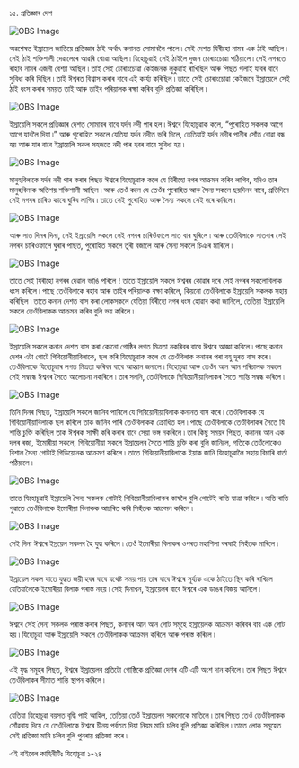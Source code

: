 ১৫. প্ৰতিজ্ঞাৰ দেশ 

![OBS Image](https://cdn.door43.org/obs/jpg/360px/obs-en-15-01.jpg)

অৱশেষত ইস্ৰায়েল জাতিয়ে প্ৰতিজ্ঞাৰ ঠাই অৰ্থাৎ কনানত সোমাবলৈ পালে ৷ সেই দেশত যিৰীহো নামৰ এক ঠাই আছিল ৷ সেই ঠাই শক্তিশালী দেৱালেৰে আৱৰি থোৱা আছিল ৷ যিহোচূৱাই সেই ঠাইলৈ দুজন চোৰাংচোৱা পঠিয়ালে ৷ সেই নগৰতে ৰাহাব নামৰ এজনী বেশ্যা আছিল ৷ তাই সেই চোৰাংচোৱা কেইজনক লুকুৱাই ৰাখিছিল আৰু পিছত পলাই যাবৰ বাবে সুবিধা কৰি দিছিল ৷ তাই ঈশ্বৰত বিশ্বাস কৰাৰ বাবে এই কাৰ্য্য কৰিছিল ৷ তাতে সেই চোৰাংচোৱা কেইজনে ইস্ৰায়েলে সেই ঠাই ধংস কৰাৰ সময়ত তাই আৰু তাইৰ পৰিয়ালক ৰক্ষা কৰিব বুলি প্ৰতিজ্ঞা কৰিছিল ৷ 


![OBS Image](https://cdn.door43.org/obs/jpg/360px/obs-en-15-02.jpg)

ইস্ৰায়েলি সকলে প্ৰতিজ্ঞাৰ দেশত সোমাবৰ বাবে যৰ্দন নদী পাৰ হল ৷ ঈশ্বৰে যিহোচূৱাক কলে, “পুৰোহিত সকলক আগে আগে যাবলৈ দিয়া ৷” আৰু পুৰোহিত সকলে যেতিয়া যৰ্দন নদীত ভৰি দিলে, তেতিয়াই যৰ্দন নদীৰ পানীৰ সোঁত বোৱা বন্ধ হয় আৰু যাৰ বাবে ইস্ৰায়েলি সকল সহজতে নদী পাৰ হবৰ বাবে সুবিধা হয় ৷

![OBS Image](https://cdn.door43.org/obs/jpg/360px/obs-en-15-03.jpg)

মানুহবিলাকে যৰ্দন নদী পাৰ কৰাৰ পিছত ঈশ্বৰে যিহোচূৱাক কলে যে যিৰীহো নগৰ আক্ৰমন কৰিব লাগিব, যদিও তাৰ মানুহবিলাক অতিশয় শক্তিশালী আছিল ৷ আৰু তেওঁ কলে যে তেওঁৰ পুৰোহিত আৰু সৈন্য সকলে ছয়দিনৰ বাবে, প্ৰতিদিনে সেই নগৰৰ চাৰিও কাষে ঘুৰিব লাগিব ৷ তাতে সেই পুৰোহিত আৰু সৈন্য সকলে সেই দৰে কৰিলে ৷

![OBS Image](https://cdn.door43.org/obs/jpg/360px/obs-en-15-04.jpg)

আৰু সাত দিনৰ দিনা, সেই ইস্ৰায়েলি সকলে সেই নগৰৰ চাৰিওঁফালে সাত বাৰ ঘুৰিলে ৷ আৰু তেওঁবিলাকে সাতবাৰ সেই নগৰৰ চাৰিওফালে ঘুৰাৰ পাছত, পুৰোহিত সকলে তূৰী বজালে আৰু সৈন্য সকলে চিঞৰ মাৰিলে ৷

![OBS Image](https://cdn.door43.org/obs/jpg/360px/obs-en-15-05.jpg)

তাতে সেই যিৰীহো নগৰৰ দেৱাল ভাঙি পৰিলে ! তাতে ইস্ৰায়েলি সকলে ঈশ্বৰৰ কোৱাৰ দৰে সেই নগৰৰ সকলোবিলাক ধংস কৰিলে ৷ পাছে তেওঁবিলাকে ৰহাব আৰু তাইৰ পৰিয়ালক ৰক্ষা কৰিলে, কিয়নো তেওঁবিলাকে ইস্ৰায়েলি সকলক সহায় কৰিছিল ৷ তাতে কনান দেশত বাস কৰা লোকসকলে যেতিয়া যিৰীহো নগৰ ধংস হোৱাৰ কথা জানিলে, তেতিয়া ইস্ৰায়েলি সকলে তেওঁবিলাকক আক্ৰমন কৰিব বুলি ভয় কৰিলে ৷

![OBS Image](https://cdn.door43.org/obs/jpg/360px/obs-en-15-06.jpg)

ইস্ৰায়েলি সকলে কনান দেশত বাস কৰা কোনো গোষ্ঠিৰ লগত মিত্ৰতা নকৰিবৰ বাবে ঈশ্বৰে আজ্ঞা কৰিলে ৷ পাছে কনান দেশৰ এটা গোটে গিবিয়োনীয়াবিলাকে, ছল কৰি যিহোচূৱাক কলে যে তেওঁবিলাক কনানৰ পৰা বহু দূৰত বাস কৰে ৷ তেওঁবিলাকে যিহোচূৱাৰ লগত মিত্ৰতা কৰিবৰ বাবে আহ্বান জনালে ৷ যিহোচূৱা আৰু তেওঁৰ আন আন পৰিচালক সকলে সেই সম্বন্ধে ঈশ্বৰৰ সৈতে আলোচনা নকৰিলে ৷ তাৰ সলনি, তেওঁবিলাকে গিবিয়োনীয়াবিলাকৰ সৈতে শান্তি সম্বন্ধ কৰিলে ৷

![OBS Image](https://cdn.door43.org/obs/jpg/360px/obs-en-15-07.jpg)

তিনি দিনৰ পিছত, ইস্ৰায়েলি সকলে জানিব পাৰিলে যে গিবিয়োনীয়াবিলাক কনানত বাস কৰে ৷ তেওঁবিলাকক যে গিবিয়োনীয়াবিলাকে ছল কৰিলে তাক জানিব পাৰি তেওঁবিলাকক ক্ৰোধিত হল ৷ পাছে তেওঁবিলাকে তেওঁবিলাকৰ সৈতে যি শান্তি চুক্তি কৰিছিল তাক ঈশ্বৰক সাক্ষী কৰি কৰাৰ বাবে সেয়া ভঙ্গ নকৰিলে ৷  তাৰ কিছু সময়ৰ পিছত, কনানৰ আন এক দলৰ ৰজা, ইমোৰীয়া সকলে, গিবিয়োনীয়া সকলে ইস্ৰায়েলৰ সৈতে শান্তি চুক্তি কৰা বুলি জানিলে, গতিকে তেওঁলোকেও বিশাল সৈন্য গোটাই গিডিয়োনক আক্ৰমণ কৰিলে ৷ তাতে গিবিয়োনীয়াবিলাকে ইয়াক জানি যিহোচূৱালৈ সহায় বিচাৰি বাৰ্তা পঠিয়ালে ৷ 

![OBS Image](https://cdn.door43.org/obs/jpg/360px/obs-en-15-08.jpg)

তাতে যিহোচূৱাই ইস্ৰায়েলি সৈন্য সকলক গোটাই গিবিয়োনীয়াবিলাকৰ কাষলৈ বুলি গোটেই ৰাতি যাত্ৰা কৰিলে ৷ অতি ৰাতি পুৱাতে তেওঁবিলাকে ইমোৰীয়া বিলাকক আচৰিত কৰি সিহঁতক আক্ৰমন কৰিলে ৷ 

![OBS Image](https://cdn.door43.org/obs/jpg/360px/obs-en-15-09.jpg)

সেই দিনা ঈশ্বৰে ইস্ৰয়েল সকলৰ হৈ যুদ্ধ কৰিলে ৷ তেওঁ ইমোৰীয়া বিলাকৰ ওপৰত মহাশিলা বৰষাই সিহঁতক মাৰিলে ৷

![OBS Image](https://cdn.door43.org/obs/jpg/360px/obs-en-15-10.jpg)

ইস্ৰায়েল সকল যাতে যুদ্ধত জয়ী হবৰ বাবে যথেষ্ট সময় পায় তাৰ বাবে ঈশ্বৰে সূৰ্য্যক একে ঠাইতে স্থিৰ কৰি ৰাখিলে যেতিয়ালৈকে ইমোৰীয়া বিলাক পৰাস্ত নহয় ৷ সেই দিনাখন, ইস্ৰায়েলৰ বাবে ঈশ্বৰে এক ডাঙৰ বিজয় আনিলে ৷

![OBS Image](https://cdn.door43.org/obs/jpg/360px/obs-en-15-11.jpg)

ঈশ্বৰে সেই সৈন্য সকলক পৰাস্ত কৰাৰ পিছত, কনানৰ আন আন গোট সমূহে ইস্ৰায়েলক আক্ৰমন কৰিবৰ বাব এক গোট হয় ৷  যিহোচূৱা আৰু ইস্ৰায়েলি সকলে তেওঁবিলাকক আক্ৰমন কৰিলে আৰু পৰাস্ত কৰিলে ৷

![OBS Image](https://cdn.door43.org/obs/jpg/360px/obs-en-15-12.jpg)

এই যুদ্ধ সমূহৰ পিছত, ঈশ্বৰে ইস্ৰায়েলৰ প্ৰতিটো গোষ্ঠিকে প্ৰতিজ্ঞা দেশৰ এটি এটি অংশ দান কৰিলে ৷ তাৰ পিছত ঈশ্বৰে তেওঁবিলাকৰ সীমাত শান্তি স্থাপন কৰিলে ৷

![OBS Image](https://cdn.door43.org/obs/jpg/360px/obs-en-15-13.jpg)

যেতিয়া যিহোচূৱা বয়সত বৃদ্ধি পাই আহিল, তেতিয়া তেওঁ ইস্ৰায়েলৰ সকলোকে মাতিলে ৷  তাৰ পিছত তেওঁ তেওঁবিলাকক সোঁৱৰায় দিয়ে যে তেওঁবিলাকে ঈশ্বৰে চীনয় পৰ্বতত দিয়া নিয়ম মানি চলিব বুলি প্ৰতিজ্ঞা কৰিছিল ৷ তাতে লোক সমূহেত সেই প্ৰতিজ্ঞা মানি চলিব বুলি পুনৰায় প্ৰতিজ্ঞা কৰে ৷

এই বাইবেল কাহিনীটিঃ যিহোচূৱা ১-২৪ 


